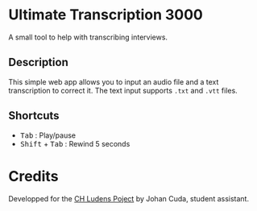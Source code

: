 # Ultimate Transcription 3000
 A small tool to help with transcribing interviews.

## Description

This simple web app allows you to  input an audio file and a text transcription to correct it. The text input supports `.txt` and `.vtt` files.

## Shortcuts

- <kbd>Tab</kbd> : Play/pause
- <kbd>Shift</kbd> + <kbd>Tab</kbd> : Rewind 5 seconds

# Credits

Developped for the [CH Ludens Poject](https://chludens.ch/) by Johan Cuda, student assistant.